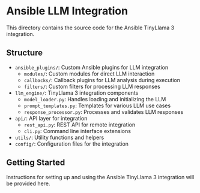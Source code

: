 # Ansible LLM Integration

This directory contains the source code for the Ansible TinyLlama 3 integration.

## Structure

- `ansible_plugins/`: Custom Ansible plugins for LLM integration
  - `modules/`: Custom modules for direct LLM interaction
  - `callbacks/`: Callback plugins for LLM analysis during execution
  - `filters/`: Custom filters for processing LLM responses
- `llm_engine/`: TinyLlama 3 integration components
  - `model_loader.py`: Handles loading and initializing the LLM
  - `prompt_templates.py`: Templates for various LLM use cases
  - `response_processor.py`: Processes and validates LLM responses
- `api/`: API layer for integration
  - `rest_api.py`: REST API for remote integration
  - `cli.py`: Command line interface extensions
- `utils/`: Utility functions and helpers
- `config/`: Configuration files for the integration

## Getting Started

Instructions for setting up and using the Ansible TinyLlama 3 integration will be provided here.
